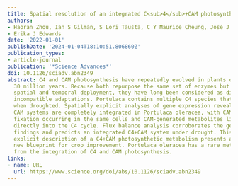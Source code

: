 ```yaml
---
title: Spatial resolution of an integrated C<sub>4</sub>+CAM photosynthetic metabolism
authors:
- Haoran Zhou, Ian S Gilman, S Lori Tausta, C Y Maurice Cheung, Jose J Moreno-Villena
- Erika J Edwards
date: '2022-01-01'
publishDate: '2024-01-04T18:10:51.806860Z'
publication_types:
- article-journal
publication: '*Science Advances*'
doi: 10.1126/sciadv.abn2349
abstract: C4 and CAM photosynthesis have repeatedly evolved in plants over the past
  30 million years. Because both repurpose the same set of enzymes but differ in their
  spatial and temporal deployment, they have long been considered as distinct and
  incompatible adaptations. Portulaca contains multiple C4 species that perform CAM
  when droughted. Spatially explicit analyses of gene expression reveal that C4 and
  CAM systems are completely integrated in Portulaca oleracea, with CAM and C4 carbon
  fixation occurring in the same cells and CAM-generated metabolites likely incorporated
  directly into the C4 cycle. Flux balance analysis corroborates the gene expression
  findings and predicts an integrated C4+CAM system under drought. This first spatially
  explicit description of a C4+CAM photosynthetic metabolism presents a potential
  new blueprint for crop improvement. Portulaca oleracea has a rare metabolism derived
  from the integration of C4 and CAM photosynthesis.
links:
- name: URL
  url: https://www.science.org/doi/abs/10.1126/sciadv.abn2349
---
```

